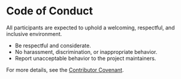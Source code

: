 # Code of Conduct

All participants are expected to uphold a welcoming, respectful, and inclusive environment.

- Be respectful and considerate.
- No harassment, discrimination, or inappropriate behavior.
- Report unacceptable behavior to the project maintainers.

For more details, see the [Contributor Covenant](https://www.contributor-covenant.org/).
